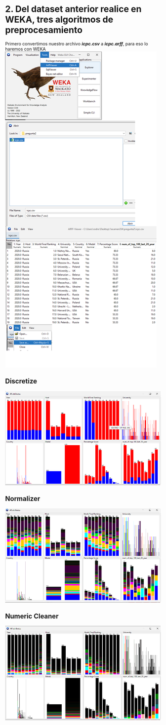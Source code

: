 # 2. Del dataset anterior realice en WEKA, tres algoritmos de preprocesamiento

Primero convertimos nuestro archivo ***icpc.csv*** a ***icpc.arff***, para eso lo haremos con WEKA
![convertir](convertir%20arff.png)

## Discretize
![discretize](discretize.png)

## Normalizer
![normalizer](normalize.png)

## Numeric Cleaner
![numeric cleaner](numeric_cleaner.png)